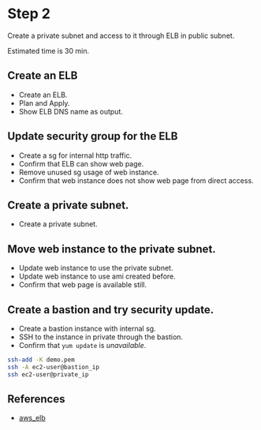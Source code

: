 # Step 2

Create a private subnet and access to it through ELB in public subnet.

Estimated time is 30 min.

## Create an ELB

* Create an ELB.
* Plan and Apply.
* Show ELB DNS name as output.

## Update security group for the ELB

* Create a sg for internal http traffic.
* Confirm that ELB can show web page.
* Remove unused sg usage of web instance.
* Confirm that web instance does not show web page from direct access.

## Create a private subnet.

* Create a private subnet.

## Move web instance to the private subnet.

* Update web instance to use the private subnet.
* Update web instance to use ami created before.
* Confirm that web page is available still.

## Create a bastion and try security update.

* Create a bastion instance with internal sg.
* SSH to the instance in private through the bastion.
* Confirm that ```yum update``` is *unavailable*.

```bash
ssh-add -K demo.pem
ssh -A ec2-user@bastion_ip
ssh ec2-user@private_ip
```

## References

* [aws_elb](https://www.terraform.io/docs/providers/aws/r/elb.html)
